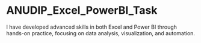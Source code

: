 # ANUDIP_Excel_PowerBI_Task
I have developed advanced skills in both Excel and Power BI through hands-on practice, focusing on data analysis, visualization, and automation. 
